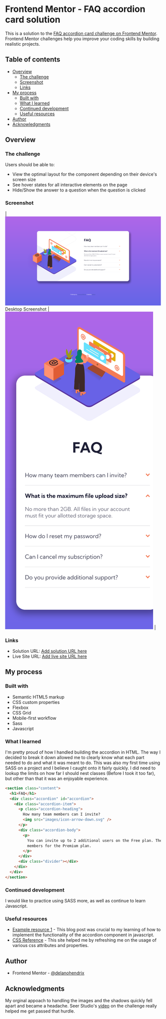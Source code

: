 # Frontend Mentor - FAQ accordion card solution

This is a solution to the [FAQ accordion card challenge on Frontend Mentor](https://www.frontendmentor.io/challenges/faq-accordion-card-XlyjD0Oam). Frontend Mentor challenges help you improve your coding skills by building realistic projects.

## Table of contents

- [Overview](#overview)
  - [The challenge](#the-challenge)
  - [Screenshot](#screenshot)
  - [Links](#links)
- [My process](#my-process)
  - [Built with](#built-with)
  - [What I learned](#what-i-learned)
  - [Continued development](#continued-development)
  - [Useful resources](#useful-resources)
- [Author](#author)
- [Acknowledgments](#acknowledgments)

## Overview

### The challenge

Users should be able to:

- View the optimal layout for the component depending on their device's screen size
- See hover states for all interactive elements on the page
- Hide/Show the answer to a question when the question is clicked

### Screenshot

| ![Desktop Screenshot](/screenshot.png) Desktop Screenshot | ![Mobile Screenshot](/mobile-screenshot.png) |

### Links

- Solution URL: [Add solution URL here](https://your-solution-url.com)
- Live Site URL: [Add live site URL here](https://delanohendrix.github.io/FAQ-accordion-card/)

## My process

### Built with

- Semantic HTML5 markup
- CSS custom properties
- Flexbox
- CSS Grid
- Mobile-first workflow
- Sass
- Javascript

### What I learned

I'm pretty proud of how I handled building the accordion in HTML. The way I decided to break it down allowed me to clearly know what each part needed to do and what it was meant to do. This was also my first time using SASS on a project and I believe I caught onto it fairly quickly. I did need to lookup the limits on how far I should nest classes (Before I took it too far), but other than that it was an enjoyable experience.

```html
<section class="content">
  <h1>FAQ</h1>
  <div class="accordion" id="accordion">
    <div class="accordion-item">
      <p class="accordion-heading">
        How many team members can I invite?
        <img src="images/icon-arrow-down.svg" />
      </p>
      <div class="accordion-body">
        <p>
          You can invite up to 2 additional users on the Free plan. There is no limit on team
          members for the Premium plan.
        </p>
      </div>
      <div class="divider"></div>
    </div>
  </div>
</section>
```

### Continued development

I would like to practice using SASS more, as well as continue to learn Javascript.

### Useful resources

- [Example resource 1](https://www.itzami.com/blog/how-to-build-an-accordion-with-javascript) - This blog post was crucial to my learning of how to implement the functionality of the accordion component in javascript.
- [CSS Reference](https://cssreference.io/) - This site helped me by refreshing me on the usage of various css attributes and properties.

## Author

- Frontend Mentor - [@delanohendrix](https://www.frontendmentor.io/profile/delanohendrix)

## Acknowledgments

My orginal appoach to handling the images and the shadows quickly fell apart and became a headache. Seer Studio's [video](https://www.youtube.com/watch?v=mLZGpEHgOO8) on the challenge really helped me get passed that hurdle.
